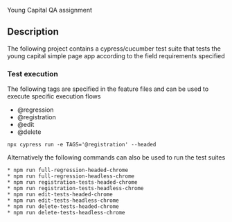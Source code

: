 Young Capital QA assignment

## Description

The following project contains a cypress/cucumber test suite that tests the young capital simple page app according to the field requirements specified

### Test execution
The following tags are specified in the feature files and can be used to execute specific execution flows
* @regression
* @registration
* @edit
* @delete

```
npx cypress run -e TAGS='@registration' --headed                     
```
Alternatively the following commands can also be used to run the test suites 
```
* npm run full-regression-headed-chrome
* npm run full-regression-headless-chrome
* npm run registration-tests-headed-chrome
* npm run registration-tests-headless-chrome
* npm run edit-tests-headed-chrome
* npm run edit-tests-headless-chrome
* npm run delete-tests-headed-chrome
* npm run delete-tests-headless-chrome


```


